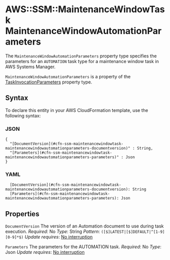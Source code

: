 # AWS::SSM::MaintenanceWindowTask MaintenanceWindowAutomationParameters<a name="aws-properties-ssm-maintenancewindowtask-maintenancewindowautomationparameters"></a>

The `MaintenanceWindowAutomationParameters` property type specifies the parameters for an `AUTOMATION` task type for a maintenance window task in AWS Systems Manager\.

 `MaintenanceWindowAutomationParameters` is a property of the [TaskInvocationParameters](https://docs.aws.amazon.com/AWSCloudFormation/latest/UserGuide/aws-properties-ssm-maintenancewindowtask-taskinvocationparameters.html) property type\.

## Syntax<a name="aws-properties-ssm-maintenancewindowtask-maintenancewindowautomationparameters-syntax"></a>

To declare this entity in your AWS CloudFormation template, use the following syntax:

### JSON<a name="aws-properties-ssm-maintenancewindowtask-maintenancewindowautomationparameters-syntax.json"></a>

```
{
  "[DocumentVersion](#cfn-ssm-maintenancewindowtask-maintenancewindowautomationparameters-documentversion)" : String,
  "[Parameters](#cfn-ssm-maintenancewindowtask-maintenancewindowautomationparameters-parameters)" : Json
}
```

### YAML<a name="aws-properties-ssm-maintenancewindowtask-maintenancewindowautomationparameters-syntax.yaml"></a>

```
  [DocumentVersion](#cfn-ssm-maintenancewindowtask-maintenancewindowautomationparameters-documentversion): String
  [Parameters](#cfn-ssm-maintenancewindowtask-maintenancewindowautomationparameters-parameters): Json
```

## Properties<a name="aws-properties-ssm-maintenancewindowtask-maintenancewindowautomationparameters-properties"></a>

`DocumentVersion`  <a name="cfn-ssm-maintenancewindowtask-maintenancewindowautomationparameters-documentversion"></a>
The version of an Automation document to use during task execution\.
*Required*: No
*Type*: String
*Pattern*: `([$]LATEST|[$]DEFAULT|^[1-9][0-9]*$)`
*Update requires*: [No interruption](https://docs.aws.amazon.com/AWSCloudFormation/latest/UserGuide/using-cfn-updating-stacks-update-behaviors.html#update-no-interrupt)

`Parameters`  <a name="cfn-ssm-maintenancewindowtask-maintenancewindowautomationparameters-parameters"></a>
The parameters for the AUTOMATION task\.
*Required*: No
*Type*: Json
*Update requires*: [No interruption](https://docs.aws.amazon.com/AWSCloudFormation/latest/UserGuide/using-cfn-updating-stacks-update-behaviors.html#update-no-interrupt)
